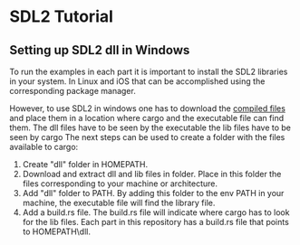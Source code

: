 # SDL2 Tutorial

## Setting up SDL2 dll in Windows

To run the examples in each part it is important to install the SDL2 libraries in your
system. In Linux and iOS that can be accomplished using the corresponding package manager.

However, to use SDL2 in windows one has to download the 
[compiled files](https://www.libsdl.org/download-2.0.php) and place them
in a location where cargo and the executable file can find them. The dll files have to 
be seen by the executable the lib files have to be seen by cargo
The next steps can be used to create a folder with the files available to cargo:

1. Create "dll" folder in HOMEPATH.
2. Download and extract dll and lib files in folder. Place in this folder the files 
corresponding to your machine or architecture.
3. Add "dll" folder to PATH. By adding this folder to the env PATH in your machine, 
the executable file will find the library file.
4. Add a build.rs file. The build.rs file will indicate where cargo has to look for the 
lib files. Each part in this repository has a build.rs file that points to HOMEPATH\dll. 
